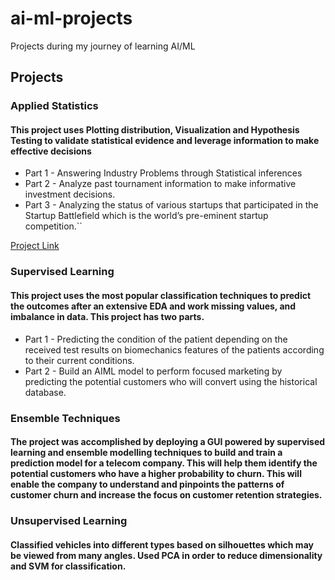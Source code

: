 # ai-ml-projects
Projects during my journey of learning AI/ML

## Projects

### Applied Statistics

#### This project uses Plotting distribution, Visualization and Hypothesis Testing to validate statistical evidence and leverage information to make effective decisions

* Part 1 - Answering Industry Problems through Statistical inferences
* Part 2 - Analyze past tournament information to make informative investment decisions. 
* Part 3 - Analyzing the status of various startups that participated in the Startup Battlefield which is the world’s pre-eminent startup competition.``

[Project Link](applied-stats/Applied_Stats_Project.ipynb)


### Supervised Learning

#### This project uses the most popular classification techniques to predict the outcomes after an extensive EDA and work missing values, and imbalance in data. This project has two parts. 

* Part 1 - Predicting the condition of the patient depending on the received test results on biomechanics features of the patients according to their current conditions. 
* Part 2 - Build an AIML model to perform focused marketing by predicting the potential customers who will convert using the historical database.

### Ensemble Techniques
#### The project was accomplished by deploying a GUI powered by supervised learning and ensemble modelling techniques to build and train a prediction model for a telecom company. This will help them identify the potential customers who have a higher probability to churn. This will enable the company to understand and pinpoints the patterns of customer churn and increase the focus on customer retention strategies.


### Unsupervised Learning
#### Classified vehicles into different types based on silhouettes which may be viewed from many angles. Used PCA in order to reduce dimensionality and SVM for classification.